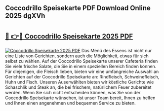 ## Coccodrillo Speisekarte PDF Download Online 2025 dgXVh

# <h2><a href="http://gc5h26.nevu.top/?p=Coccodrillo+Speisekarte">🔗 👉🔴 Coccodrillo Speisekarte 2025 PDF</a></h2>

[![Coccodrillo Speisekarte 2025 PDF](https://i.imgur.com/dBaPXMq.png)](http://gc5h26.nevu.top/?p=Coccodrillo+Speisekarte)
Das Menü des Essens ist nicht nur eine Liste von Gerichten, sondern auch die Möglichkeit, etwas für sich selbst zu wählen. Auf der Coccodrillo Speisekarte unserer Cafeteria finden Sie viele frische Salate, die Sie in einem speziellen Bereich finden können. Für diejenigen, die Fleisch lieben, bieten wir eine umfangreiche Auswahl an Gerichten auf der Coccodrillo Speisekarte an: Rindfleisch, Schweinefleisch, Huhn und Fisch. Unseren Auserwählten bieten wir köstliche Gerichte wie Schaschlik und Steak an, die bei frischem, natürlichem Feuer zubereitet werden. Wenn Sie sich nicht entscheiden können, was Sie von der Coccodrillo Speisekarte wünschen, ist unser Team bereit, Ihnen zu helfen und Ihnen einen angenehmen und bequemen Service zu bieten.
